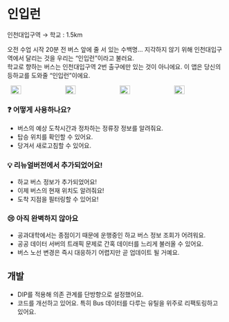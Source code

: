 # 인입런

인천대입구역 → 학교 : 1.5km

오전 수업 시작 20분 전 버스 앞에 줄 서 있는 수백명… 지각하지 않기 위해 인천대입구역에서 달리는 것을 우리는 “인입런”이라고 불러요.<br>
학교로 향하는 버스는 인천대입구역 2번 출구에만 있는 것이 아니에요. 이 앱은 당신의 등하교를 도와줄 “인입런”이에요.

<div style="display:flex; justify-content:space-around;">
  <img style="width: 22%;" src="https://github.com/HamBP/inu-bus-2022-android/assets/35232655/84f13fb0-b778-4a9b-ac3b-f0f0a2544745"/>
  <img style="width: 22%;" src="https://github.com/HamBP/inu-bus-2022-android/assets/35232655/47bf3073-c389-4280-9345-f0b753a30c21"/>
  <img style="width: 22%;" src="https://github.com/HamBP/inu-bus-2022-android/assets/35232655/376b265a-fbf3-4be9-b8c3-33813bc10d70"/>
  <img style="width: 22%;" src="https://github.com/HamBP/inu-bus-2022-android/assets/35232655/e5a0777a-9c08-425d-ac60-455a046e26bb"/>
</div>

### ❓ 어떻게 사용하나요?

- 버스의 예상 도착시간과 정차하는 정류장 정보를 알려줘요.
- 탑승 위치를 확인할 수 있어요.
- 당겨서 새로고침할 수 있어요.

### 💡 리뉴얼버전에서 추가되었어요!

- 하교 버스 정보가 추가되었어요!
- 이제 버스의 현재 위치도 알려줘요!
- 도착 지점을 필터링할 수 있어요!

### 😢 아직 완벽하지 않아요

- 공과대학에서는 종점이기 때문에 운행중인 하교 버스 정보 조회가 어려워요.
- 공공 데이터 서버의 트래픽 문제로 간혹 데이터를 느리게 불러올 수 있어요.
- 버스 노선 변경은 즉시 대응하기 어렵지만 곧 업데이트 될 거예요.

## 개발

- DIP를 적용해 의존 관계를 단방향으로 설정했어요.
- 코드를 개선하고 있어요. 특히 Bus 데이터를 다루는 유틸을 위주로 리팩토링하고 있어요.
